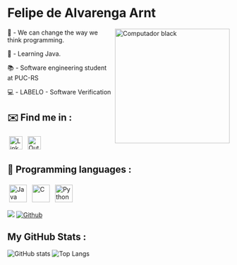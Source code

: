 <h1> Felipe de Alvarenga Arnt </h1>


<img src="https://github.com/user-attachments/assets/5c60dfc6-9e99-4d18-968b-80f7d3c163c2" width="260" align="right" alt="Computador black"/> 



<p>💬 - We can change the way we think programming.<p>

<p>🌱 - Learning Java.</p>

<p>📚 - Software engineering student at PUC-RS</p>

<p>💻 - LABELO - Software Verification </p> 





## ✉️ Find me in :


<p align="left">
 <a href="https://www.linkedin.com/in/felipe-arnt-a000a4282/" target="_blank" rel="noopener noreferrer"> <img src="https://img.shields.io/badge/-LinkedIn-%230077B5?style=for-the-badge&logo=linkedin&logoColor=white" alt="Linkedin" height="30" style="vertical-align:top; margin:4px"></a>
 <a href="mailto:felipe.arnt@pucrs.br"> <img src="https://img.shields.io/badge/Microsoft_Outlook-0078D4?style=for-the-badge&logo=microsoft-outlook&logoColor=white" alt="Outlook" height="30" style="vertical-align:top; margin:4px"></a>
 


<br />

## 🧰 Programming languages :
<p align="left">
<img src="https://img.shields.io/badge/Java-ED8B00?style=for-the-badge&logo=java&logoColor=white" alt="Java" height="40" style="vertical-align:top; margin:4px">
<img src="https://img.shields.io/badge/C-00599C?style=for-the-badge&logo=c&logoColor=white" alt="C" height="40" style="vertical-align:top; margin:4px">
<img src="https://img.shields.io/badge/Python-14354C?style=for-the-badge&logo=python&logoColor=white" alt="Python" height="40" style="vertical-align:top; margin:4px">
</p>

![](https://visitor-badge.laobi.icu/badge?page_id=felipearnt.felipearnt)
[![Github](https://img.shields.io/github/followers/felipearnt?label=Follow&style=social)](https://github.com/felipearnt)

## My GitHub Stats :
![GitHub stats](https://github-readme-stats.vercel.app/api?username=felipearnt&show_icons=true&theme=tokyonight)
![Top Langs](https://github-readme-stats.vercel.app/api/top-langs/?username=felipearnt&theme=tokyonight)




&nbsp; &nbsp;


<h1></h1>
</div>
